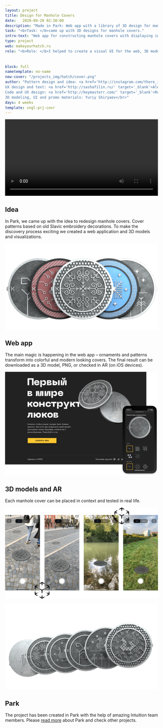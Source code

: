 ```yaml
---
layout: project
title: Design for Manhole Covers
date:   2020-09-28 02:30:00
description: "Made in Park: Web app with a library of 3D design for manhole covers"
task: "<b>Task: </b>came up with 3D designs for manhole covers."
intro-text: "Web app for constructing manhole covers with displaying in AR"
type: project
web: makeyourhatch.ru
role: "<b>Role: </b>I helped to create a visual UI for the web, 3D models, and AR designs. Also, I prepared promo materials and videos."


block: full
nametemplate: no-name
new-cover: "/projects_img/hatch/cover.png"
author: "Pattern design and idea: <a href='http://instagram.com/there_is_nothing_historical' target='_blank'>Ekaterina Ponomareva</a></br>
UX design and text: <a href='http://sashafilin.ru/' target='_blank'>Aleksandr Filin</a></br>
Code and UX design: <a href='http://keymasterr.com/' target='_blank'>Roman Kluchkovich</a></br>
3D modeling, UI and promo materials: Yuriy Shiryaev</br>"
days: 4 weeks
template: sngl-prj-covr
---
```


<video width="100%" height="auto" autoplay loop>
  <source src="/projects_img/hatch/video.mp4" type="video/mp4">
</video>

## Idea

<span class="p-text">In Park, we came up with the idea to redesign manhole covers. Cover patterns based on old Slavic embroidery decorations. To make the discovery process exciting we created a web application and 3D models and visualizations.</span>

<span class="p1000">![](/projects_img/hatch/sidelook.png)</span>

## Web app

<span class="p-text">The main magic is happening in the web app – ornaments and patterns transform into colorful and modern looking covers. The final result can be downloaded as a 3D model, PNG, or checked in AR (on iOS devices).</span>

<span class="p1000">![](/projects_img/hatch/web.png)</span>



## 3D models and AR

<span class="p-text">Each manhole cover can be placed in context and tested in real life.</span>

<span class="p1000">![](/projects_img/hatch/ar.png)</span>

<span class="p1000">![](/projects_img/hatch/line.png)</span>

## Park

<span class="p-text">The project has been created in Park with the help of amazing Intuition team members. Please [read more](https://intuition.team/park) about Park and check other projects.</span>